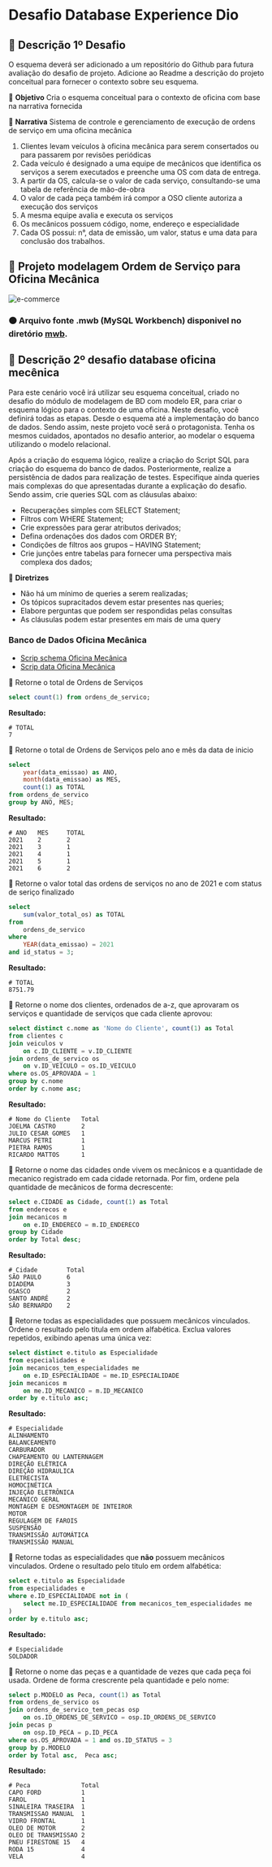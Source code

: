 # Desafio Database Experience Dio

## 📑 Descrição 1º Desafio
O esquema deverá ser adicionado a um repositório do Github para futura avaliação do desafio de projeto. Adicione ao Readme a descrição do projeto conceitual para fornecer o contexto sobre seu esquema.

🎯  **Objetivo**
Cria o esquema conceitual para o contexto de oficina com base na narrativa fornecida

📃 **Narrativa**
Sistema de controle e gerenciamento de execução de ordens de serviço em uma oficina mecânica
1. Clientes levam veículos à oficina mecânica para serem consertados ou para passarem por revisões  periódicas
2. Cada veículo é designado a uma equipe de mecânicos que identifica os serviços a serem executados e preenche uma OS com data de entrega.
3. A partir da OS, calcula-se o valor de cada serviço, consultando-se uma tabela de referência de mão-de-obra
4. O valor de cada peça também irá compor a OSO cliente autoriza a execução dos serviços
5. A mesma equipe avalia e executa os serviços
6. Os mecânicos possuem código, nome, endereço e especialidade
7. Cada OS possui: n°, data de emissão, um valor, status e uma data para conclusão dos trabalhos.

## 🔵 Projeto modelagem Ordem de Serviço para Oficina Mecânica

![e-commerce](https://github.com/mballem/digital-inovation-one/blob/master/database-experience/desafio-oficina-mecanica/image/Oficina_Menanica.png)

### 🟠 Arquivo fonte .mwb (MySQL Workbench) disponivel no diretório <a href="https://github.com/mballem/digital-inovation-one/tree/master/database-experience/desafio-oficina-mecanica/mwb" alt="mwb">mwb</a>.

## 📑 Descrição 2º desafio database oficina mecênica
Para este cenário você irá utilizar seu esquema conceitual, criado no desafio do módulo de modelagem de BD com modelo ER, para criar o esquema lógico para o contexto de uma oficina. Neste desafio, você definirá todas as etapas. Desde o esquema até a implementação do banco de dados. Sendo assim, neste projeto você será o protagonista. Tenha os mesmos cuidados, apontados no desafio anterior, ao modelar o esquema utilizando o modelo relacional.

Após a criação do esquema lógico, realize a criação do Script SQL para criação do esquema do banco de dados. Posteriormente, realize a persistência de dados para realização de testes. Especifique ainda queries mais complexas do que apresentadas durante a explicação do desafio. Sendo assim, crie queries SQL com as cláusulas abaixo:

* Recuperações simples com SELECT Statement;
* Filtros com WHERE Statement;
* Crie expressões para gerar atributos derivados;
* Defina ordenações dos dados com ORDER BY;
* Condições de filtros aos grupos – HAVING Statement;
* Crie junções entre tabelas para fornecer uma perspectiva mais complexa dos dados;

📃 **Diretrizes**
* Não há um mínimo de queries a serem realizadas;
* Os tópicos supracitados devem estar presentes nas queries;
* Elabore perguntas que podem ser respondidas pelas consultas
* As cláusulas podem estar presentes em mais de uma query

### Banco de Dados Oficina Mecânica
* [Scrip schema Oficina Mecânica](https://github.com/mballem/digital-inovation-one/blob/master/database-experience/desafio-oficina-mecanica/script-sql/schema.sql)
* [Scrip data Oficina Mecânica](https://github.com/mballem/digital-inovation-one/blob/master/database-experience/desafio-oficina-mecanica/script-sql/data.sql)

🔎  Retorne o total de Ordens de Serviços
```sql
select count(1) from ordens_de_servico;
```
**Resultado:**
```
# TOTAL
7
```

🔎  Retorne o total de Ordens de Serviços pelo ano e mês da data de inicio
```sql
select 
	year(data_emissao) as ANO,
	month(data_emissao) as MES, 
    count(1) as TOTAL 
from ordens_de_servico
group by ANO, MES;
```
**Resultado:**
```
# ANO	MES	    TOTAL
2021	2	    2
2021	3	    1
2021	4	    1
2021	5	    1
2021	6	    2
```

🔎  Retorne o valor total das ordens de serviços no ano de 2021 e com status de seriço finalizado
```sql
select 
	sum(valor_total_os) as TOTAL
from 
	ordens_de_servico
where 
	YEAR(data_emissao) = 2021
and id_status = 3;
```
**Resultado:**
```
# TOTAL
8751.79
```

🔎  Retorne o nome dos clientes, ordenados de a-z, que aprovaram os serviços e quantidade de serviços que cada
cliente aprovou:
```sql
select distinct c.nome as 'Nome do Cliente', count(1) as Total	 
from clientes c 
join veiculos v
	on c.ID_CLIENTE = v.ID_CLIENTE
join ordens_de_servico os 
	on v.ID_VEICULO = os.ID_VEICULO
where os.OS_APROVADA = 1
group by c.nome
order by c.nome asc;
```
**Resultado:**
```
# Nome do Cliente	Total
JOELMA CASTRO	    2
JULIO CESAR GOMES	1
MARCUS PETRI	    1
PIETRA RAMOS	    1
RICARDO MATTOS	    1
```

🔎  Retorne o nome das cidades onde vivem os mecânicos e a quantidade de mecanico registrado em cada cidade retornada. 
Por fim, ordene pela quantidade de mecânicos de forma decrescente:
```sql
select e.CIDADE as Cidade, count(1) as Total
from enderecos e 
join mecanicos m
	on e.ID_ENDERECO = m.ID_ENDERECO
group by Cidade
order by Total desc;
```
**Resultado:**
```
# Cidade	    Total
SÃO PAULO	    6
DIADEMA	        3
OSASCO	        2
SANTO ANDRÉ	    2
SÃO BERNARDO	2
```

🔎  Retorne todas as especialidades que possuem mecânicos vinculados. Ordene o resultado pelo titula em ordem alfabética.
Exclua valores repetidos, exibindo apenas uma única vez:
```sql
select distinct e.titulo as Especialidade
from especialidades e 
join mecanicos_tem_especialidades me
	on e.ID_ESPECIALIDADE = me.ID_ESPECIALIDADE
join mecanicos m
	on me.ID_MECANICO = m.ID_MECANICO
order by e.titulo asc;
```
**Resultado:**
```
# Especialidade
ALINHAMENTO
BALANCEAMENTO
CARBURADOR
CHAPEAMENTO OU LANTERNAGEM
DIREÇÃO ELÉTRICA
DIREÇÃO HIDRAULICA
ELETRECISTA
HOMOCINÉTICA
INJEÇÃO ELETRÔNICA
MECANICO GERAL
MONTAGEM E DESMONTAGEM DE INTEIROR
MOTOR
REGULAGEM DE FAROIS
SUSPENSÃO
TRANSMISSÃO AUTOMÁTICA
TRANSMISSÃO MANUAL
```

🔎  Retorne todas as especialidades que **não** possuem mecânicos vinculados. Ordene o resultado pelo titulo em ordem alfabética:
```sql
select e.titulo as Especialidade
from especialidades e 
where e.ID_ESPECIALIDADE not in (
	select me.ID_ESPECIALIDADE from mecanicos_tem_especialidades me 
) 
order by e.titulo asc;
```
**Resultado:**
```
# Especialidade
SOLDADOR
```

🔎  Retorne o nome das peças e a quantidade de vezes que cada peça foi usada. Ordene de forma crescrente pela
quantidade e pelo nome:
```sql
select p.MODELO as Peca, count(1) as Total
from ordens_de_servico os
join ordens_de_servico_tem_pecas osp
	on os.ID_ORDENS_DE_SERVICO = osp.ID_ORDENS_DE_SERVICO
join pecas p
	on osp.ID_PECA = p.ID_PECA
where os.OS_APROVADA = 1 and os.ID_STATUS = 3
group by p.MODELO
order by Total asc,  Peca asc;	
```
**Resultado:**
```
# Peca	            Total
CAPO FORD	        1
FAROL	            1
SINALEIRA TRASEIRA	1
TRANSMISSAO MANUAL	1
VIDRO FRONTAL	    1
OLEO DE MOTOR	    2
OLEO DE TRANSMISSAO	2
PNEU FIRESTONE 15	4
RODA 15	            4
VELA	            4
```